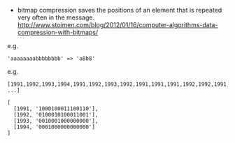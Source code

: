 * bitmap compression saves the positions of an element that is repeated very often in the message.
http://www.stoimen.com/blog/2012/01/16/computer-algorithms-data-compression-with-bitmaps/

e.g.
```
'aaaaaaaabbbbbbbb' => 'a8b8'
```

e.g.
```
[1991,1992,1993,1994,1991,1992,1993,1992,1991,1991,1991,1992,1992,1991,1991,1992, ...]

[
  [1991, '1000100011100110'],
  [1992, '0100010100011001'],
  [1993, '0010001000000000'],
  [1994, '0001000000000000']
]
```
